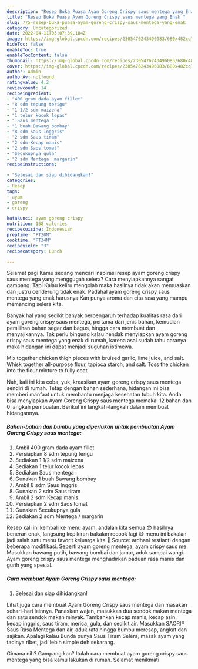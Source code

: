 ```yaml
---
description: "Resep Buka Puasa Ayam Goreng Crispy saus mentega yang Enak "
title: "Resep Buka Puasa Ayam Goreng Crispy saus mentega yang Enak "
slug: 775-resep-buka-puasa-ayam-goreng-crispy-saus-mentega-yang-enak
category: Uncategorized
date: 2022-04-11T03:07:39.184Z
image: https://img-global.cpcdn.com/recipes/2305476243496083/680x482cq70/ayam-goreng-crispy-saus-mentega-foto-resep-utama.jpg
hideToc: false
enableToc: true
enableTocContent: false
thumbnail: https://img-global.cpcdn.com/recipes/2305476243496083/680x482cq70/ayam-goreng-crispy-saus-mentega-foto-resep-utama.jpg
cover: https://img-global.cpcdn.com/recipes/2305476243496083/680x482cq70/ayam-goreng-crispy-saus-mentega-foto-resep-utama.jpg
author: Admin
authorAv: notfound
ratingvalue: 4.2
reviewcount: 14
recipeingredient:
- "400 gram dada ayam fillet"
- "8 sdm tepung terigu"
- "1 1/2 sdm maizena"
- "1 telur kocok lepas"
- " Saus mentega "
- "1 buah Bawang bombay"
- "8 sdm Saus Inggris"
- "2 sdm Saus tiram"
- "2 sdm Kecap manis"
- "2 sdm Saos tomat"
- "Secukupnya gula"
- "2 sdm Mentega  margarin"
recipeinstructions:

- "Selesai dan siap dihidangkan!"
categories:
- Resep
tags:
- ayam
- goreng
- crispy

katakunci: ayam goreng crispy 
nutrition: 158 calories
recipecuisine: Indonesian
preptime: "PT20M"
cooktime: "PT34M"
recipeyield: "3"
recipecategory: Lunch

---
```



Selamat pagi Kamu sedang mencari inspirasi resep ayam goreng crispy saus mentega yang menggugah selera? Cara menyiapkannya sangat gampang. Tapi Kalau keliru mengolah maka hasilnya tidak akan memuaskan dan justru cenderung tidak enak. Padahal ayam goreng crispy saus mentega yang enak harusnya Kan punya aroma dan cita rasa yang mampu memancing selera kita.


Banyak hal yang sedikit banyak berpengaruh terhadap kualitas rasa dari ayam goreng crispy saus mentega, pertama dari jenis bahan, kemudian pemilihan bahan segar dan bagus, hingga cara membuat dan menyajikannya. Tak perlu bingung kalau hendak menyiapkan ayam goreng crispy saus mentega yang enak di rumah, karena asal sudah tahu caranya maka hidangan ini dapat menjadi suguhan istimewa.

Mix together chicken thigh pieces with bruised garlic, lime juice, and salt. Whisk together all-purpose flour, tapioca starch, and salt. Toss the chicken into the flour mixture to fully coat.


Nah, kali ini kita coba, yuk, kreasikan ayam goreng crispy saus mentega sendiri di rumah. Tetap dengan bahan sederhana, hidangan ini bisa memberi manfaat untuk membantu menjaga kesehatan tubuh kita. Anda bisa menyiapkan Ayam Goreng Crispy saus mentega memakai 12 bahan dan 0 langkah pembuatan. Berikut ini langkah-langkah dalam membuat hidangannya.

<!--inarticleads1-->

##### Bahan-bahan dan bumbu yang diperlukan untuk pembuatan Ayam Goreng Crispy saus mentega:

1. Ambil 400 gram dada ayam fillet
1. Persiapkan 8 sdm tepung terigu
1. Sediakan 1 1/2 sdm maizena
1. Sediakan 1 telur kocok lepas
1. Sediakan  Saus mentega :
1. Gunakan 1 buah Bawang bombay
1. Ambil 8 sdm Saus Inggris
1. Gunakan 2 sdm Saus tiram
1. Ambil 2 sdm Kecap manis
1. Persiapkan 2 sdm Saos tomat
1. Gunakan Secukupnya gula
1. Sediakan 2 sdm Mentega / margarin


Resep kali ini kembali ke menu ayam, andalan kita semua 😎 hasilnya beneran enak, langsung kepikiran bakalan recook lagi 😅 menu ini bakalan jadi salah satu menu favorit keluarga kita 🌼 Source: ardhani restianti dengan beberapa modifikasi. Seperti ayam goreng mentega, ayam crispy saus me. Masukkan bawang putih, bawang bombai dan jamur, aduk sampai wangi. Ayam goreng crispy saus mentega menghadirkan paduan rasa manis dan gurih yang spesial. 

<!--inarticleads2-->

##### Cara membuat Ayam Goreng Crispy saus mentega:


1. Selesai dan siap dihidangkan!

Lihat juga cara membuat Ayam Goreng Crispy saus mentega dan masakan sehari-hari lainnya. Panaskan wajan, masukkan dua sendok makan mentega dan satu sendok makan minyak. Tambahkan kecap manis, kecap asin, kecap inggris, saus tiram, merica, gula, dan sedikit air. Masukkan SAORI® Saus Rasa Mentega dan air, aduk rata hingga bumbu meresap, angkat dan sajikan. Apalagi kalau Bunda punya Saus Tiram Selera, masak ayam yang tadinya ribet, jadi lebih simple deh sekarang. 

Gimana nih? Gampang kan? Itulah cara membuat ayam goreng crispy saus mentega yang bisa kamu lakukan di rumah. Selamat menikmati
